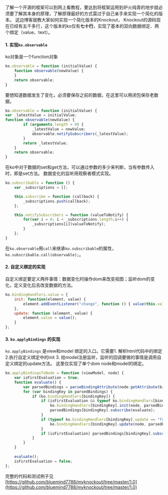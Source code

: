 了解一个开源的框架可以到网上看教程，要达到将框架运用到炉火纯青的地步就必须要了解其本身的原理，了解原理最好的方式莫过于自己亲手来实现一个简化的版本。
这边博客就教大家如何实现一个简化版本的Knockout， Knockout的源码现在已经有五千多行，这个版本的ko仅有**七十行**，实现了基本的双向数据绑定、两个绑定（value、text）。
#### 1. 实现`ko.observable`
ko对象是一个function对象
``` javascript
ko.observable = function (initialValue) {
	function observable(newValue) {
	}
	return observable;
}
```
要想知道数据发生了变化，必须要保存之前的数据，在这里可以用闭包保存老数据。
``` javascript
ko.observable = function (initialValue) {
var _latestValue = initialValue;
function observable(newValue) {
		if (arguments.length > 0) {
			_latestValue = newValue;
			observable.notifySubscribers(_latestValue);
		}
		return _latestValue;
	}
	return observable;
}
```
在ko中对于数据的set和get方法，可以通过参数的多少来判断，当有参数传入时，即是set方法。
数据变化的监听用观察者模式实现。
``` javascript
ko.subscribable = function () {
	var _subscriptions = [];

	this.subscribe = function (callback) {
		_subscriptions.push(callback);
	};

	this.notifySubscribers = function (valueToNotify) {
		for(var i = 0; i < _subscriptions.length;i++) {
			_subscriptions[i](valueToNotify);
		}
	};
}
```
在`ko.observable`用`call`来继承`ko.subscribable`的属性，`ko.subscribable.call(observable);`。
#### 2. 自定义绑定的实现
自定义绑定要定义两件事情：数据变化时操作dom来改变视图；监听dom的变化，定义变化后去改变数据的方法。
``` javascript
ko.bindingHandlers.value = {
	init: function(element, value) {
		element.addEventListener("change", function () { value(this.value); }, false);
	},
	update: function (element, value) {
		element.value = value();
	}
};
```
#### 3. `ko.applyBindings` 的实现
`ko.applyBindings` 是view和model 绑定的入口。它需要1. 解析html代码中的绑定 2.执行自定义绑定中的init 3. 给model注册监听，监听的回调要做的事情是调用自定义绑定的update方法。
这里仅实现了单个dom node和model的绑定。
``` javascript
ko.applyBindingsToNode = function (viewModel, node) {
	var isFirstEvaluation = true;
	function evaluate() {
		var parsedBindings = parseBindingAttribute(node.getAttribute(bindingAttributeName), viewModel);
		for (var bindingKey in parsedBindings) {
			if (ko.bindingHandlers[bindingKey]) {
				if (isFirstEvaluation && typeof ko.bindingHandlers[bindingKey].init == "function") {
					ko.bindingHandlers[bindingKey].init(node, parsedBindings[bindingKey]);
					parsedBindings[bindingKey].subscribe(evaluate);
				}
				if (typeof ko.bindingHandlers[bindingKey].update == "function") {
					ko.bindingHandlers[bindingKey].update(node, parsedBindings[bindingKey]);
				}
				if (isFirstEvaluation) parsedBindings[bindingKey].subscribe(evaluate);
			}
		}
	}
	
	evaluate();
	isFirstEvaluation = false;
};

```
完整的代码和测试例子见[https://github.com/bluemind7788/myknockout/tree/master/1.0](https://github.com/bluemind7788/myknockout/tree/master/1.0)